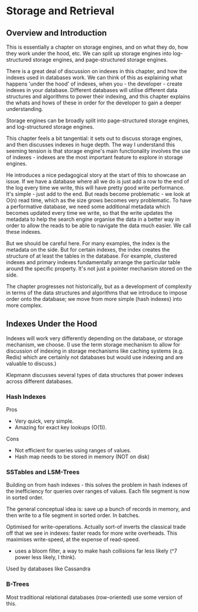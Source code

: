 <h1> Storage and Retrieval </h1>

<h2> Overview and Introduction </h2>

This is essentially a chapter on storage engines, and on what they do, how they work under the hood, etc. We can split up storage engines into log-structured storage engines, and page-structured storage engines. 

There is a great deal of discussion on indexes in this chapter, and how the indexes used in databases work. We can think of this as explaining what happens 'under the hood' of indexes, when you - the developer - create indexes in your database. Different databases will utilise different data structures and algorithms to power their indexing, and this chapter explains the whats and hows of these in order for the developer to gain a deeper understanding. 

Storage engines can be broadly split into page-structured storage engines, and log-structured storage engines. 

This chapter feels a bit tangential: it sets out to discuss storage engines, and then discusses indexes in huge depth. The way I understand this seeming tension is that storage engine's main functionality involves the use of indexes - indexes are the most important feature to explore in storage engines. 

He introduces a nice pedagogical story at the start of this to showcase an issue. If we have a database where all we do is just add a row to the end of the log every time we write, this will have pretty good write performance. It's simple - just add to the end. But reads become problematic - we look at O(n) read time, which as the size grows becomes very problematic. To have a performative database, we need some additional metadata which becomes updated every time we write, so that the write updates the metadata to help the search engine organise the data in a better way in order to allow the reads to be able to navigate the data much easier. We call these indexes. 

But we should be careful here. For many examples, the index is the metadata on the side. But for certain indexes, the index creates the structure of at least the tables in the database. For example, clustered indexes and primary indexes fundamentally arrange the particular table around the specific property. It's not just a pointer mechanism stored on the side. 

The chapter progresses not historically, but as a development of complexity in terms of the data structures and algorithms that we introduce to impose order onto the database; we move from more simple (hash indexes) into more complex. 

<h2> Indexes Under the Hood </h2>

Indexes will work very differently depending on the database, or storage mechanism, we choose. (I use the term storage mechanism to allow for discussion of indexing in storage mechanisms like caching systems (e.g. Redis) which are certainly not databases but would use indexing and are valuable to discuss.)

Klepmann discusses several types of data structures that power indexes across different databases.

<h3> Hash Indexes </h3>

Pros
- Very quick, very simple. 
- Amazing for exact key lookups (O(1)).

Cons
- Not efficient for queries using ranges of values.
- Hash map needs to be stored in memory (NOT on disk)

<h3> SSTables and LSM-Trees </h3>

Building on from hash indexes - this solves the problem in hash indexes of the inefficiency for queries over ranges of values. Each file segment is now in sorted order. 

The general conceptual idea is: save up a bunch of records in memory, and then write to a file segment in sorted order. In batches. 

Optimised for write-operations. Actually sort-of inverts the classical trade off that we see in indexes: faster reads for more write overheads. This maximises write-speed, at the expense of read-speed.

- uses a bloom filter, a way to make hash collisions far less likely (^7 power less likely, I think).

Used by databases like Cassandra

<h3> B-Trees </h3>

Most traditional relational databases (row-oriented) use some version of this.